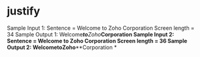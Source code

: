 # justify
Sample Input 1: Sentence = Welcome to Zoho Corporation Screen length = 34 Sample Output 1: Welcome****to***Zoho***Corporation   Sample Input 2: Sentence = Welcome to Zoho Corporation Screen length = 36 Sample Output 2: Welcome****to****Zoho****Corporation  *
